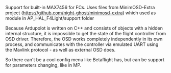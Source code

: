 Support for built-in MAX7456 for FCs. Uses files from 
MinimOSD-Extra project (https://github.com/night-ghost/minimosd-extra) which used as module
in AP_HAL_F4Light/support folder

Because Ardupolot is written on C++ and consists of objects with a hidden internal structure,
it is impossible to get the state of the flight controller from OSD driver. Therefore, 
the OSD works completely independently in its own process, and communicates with the controller
via emulated UART using the Mavlink protocol - as well as external OSD does. 

 So there can't be a cool config menu like Betaflight has, but can be support for parameters 
 changing, like in MP.
